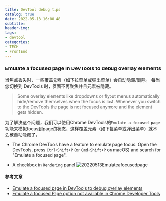 ```yaml
---
title: DevTool debug tips
catalog: true
date: 2022-05-13 16:00:48
subtitle:
header-img:
tags:
- devtool
categories:
- TECH
- FrontEnd
---
```


### Emulate a focused page in DevTools to debug overlay elements

当焦点丢失时，一些覆盖元素（如下拉菜单或弹出菜单）会自动隐藏/删除。 每当您切换到 DevTools 时，页面不再聚焦并且元素被隐藏。

> Some overlay elements like dropdowns or flyout menus automatically hide/remove themselves when the focus is lost. Whenever you switch to the DevTools the page is not focused anymore and the element gets hidden.

为了解决这个问题，我们可以使用Chrome DevTools的`Emulate a focused page`功能来模拟focus到page的状态，这样覆盖元素（如下拉菜单或弹出菜单）就不会被自动隐藏了。

- The Chrome DevTools have a feature to emulate page focus. Open the DevTools, press `Ctrl+Shift+P` (or `Cmd+Shift+P` on macOS) and search for "Emulate a focused page".

- A checkbox in `Rendering` panel
![20220513Emulateafocusedpage](https://cdn.jsdelivr.net/gh/CatherineLiyuankun/PictureBed@master/blog/post/20220513Emulate%20a%20focused%20page.png)

#### 参考文章

- [Emulate a focused page in DevTools to debug overlay elements](https://tinytip.co/tips/devtools-focused-page/)
- [Emulate a focused Page option not available in Chrome Developer Tools](https://stackoverflow.com/questions/64456886/emulate-a-focused-page-option-not-available-in-chrome-developer-tools)
